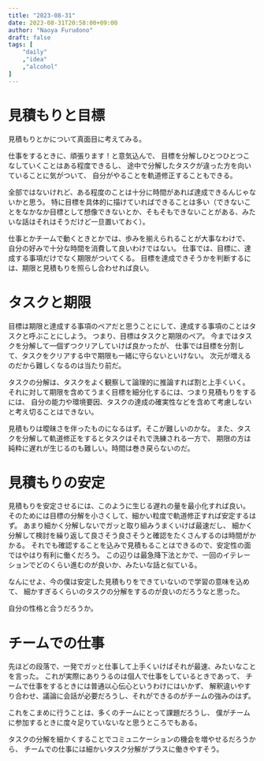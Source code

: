 ```yaml
---
title: "2023-08-31"
date: 2023-08-31T20:58:00+09:00
author: "Naoya Furudono"
draft: false
tags: [
    "daily"
    ,"idea"
    ,"alcohol"
]
---
```


# 見積もりと目標

見積もりとかについて真面目に考えてみる。

仕事をするときに、頑張ります！と意気込んで、
目標を分解しひとつひとつこなしていくことはある程度できるし、
途中で分解したタスクが違った方を向いていることに気がついて、
自分がやることを軌道修正することもできる。

全部ではないけれど、ある程度のことは十分に時間があれば達成できるんじゃないかと思う。
特に目標を具体的に描けていればできることは多い（できないことをなかなか目標として想像できないとか、そもそもできないことがある、みたいな話はそれはそうだけど一旦置いておく）。

仕事とかチームで動くときとかでは、歩みを揃えられることが大事なわけで、
自分の好みで十分な時間を消費して良いわけではない。
仕事では、目標に、達成する事項だけでなく期限がついてくる。
目標を達成できそうかを判断するには、期限と見積もりを照らし合わせれば良い。

# タスクと期限

目標は期限と達成する事項のペアだと思うことにして、達成する事項のことはタスクと呼ぶことにしよう。
つまり、目標はタスクと期限のペア。
今まではタスクを分解して一個ずつクリアしていけば良かったが、
仕事では目標を分割して、タスクをクリアする中で期限も一緒に守らないといけない。
次元が増えるのだから難しくなるのは当たり前だ。

タスクの分解は、タスクをよく観察して論理的に推論すれば割と上手くいく。
それに対して期限を含めてうまく目標を細分化するには、つまり見積もりをするには、
自分の能力や環境要因、タスクの達成の確実性などを含めて考慮しないと考え切ることはできない。

見積もりは曖昧さを伴ったものになるはず。そこが難しいのかな。
また、タスクを分解して軌道修正をするとタスクはそれで洗練される一方で、
期限の方は純粋に遅れが生じるのも難しい。時間は巻き戻らないのだ。

# 見積もりの安定

見積もりを安定させるには、このように生じる遅れの量を最小化すれば良い。
そのためには目標の分解を小さくして、細かい粒度で軌道修正すれば安定するはず。
あまり細かく分解しないでガッと取り組みうまくいけば最速だし、
細かく分解して検討を繰り返して良さそう良さそうと確認をたくさんするのは時間がかかる。
それでも確認することを込みで見積もることはできるので、安定性の面ではやはり有利に働くだろう。
この辺りは最急降下法とかで、一回のイテレーションでどのくらい進むのが良いか、みたいな話と似ている。

なんにせよ、今の僕は安定した見積もりをできていないので学習の意味を込めて、
細かすぎるくらいのタスクの分解をするのが良いのだろうなと思った。

自分の性格と合うだろうか。

# チームでの仕事

先ほどの段落で、一発でガッと仕事して上手くいけばそれが最速、みたいなことを言った。
これが実際にありうるのは個人で仕事をしているときであって、
チームで仕事をするときには普通以心伝心というわけにはいかず、
解釈違いやすり合わせ、議論に会話が必要だろうし、それができるのがチームの強みのはず。

これをこまめに行うことは、多くのチームにとって課題だろうし、
僕がチームに参加するときに度々足りていないなと思うところでもある。

タスクの分解を細かくすることでコミュニケーションの機会を増やせるだろうから、
チームでの仕事には細かいタスク分解がプラスに働きやすそう。

